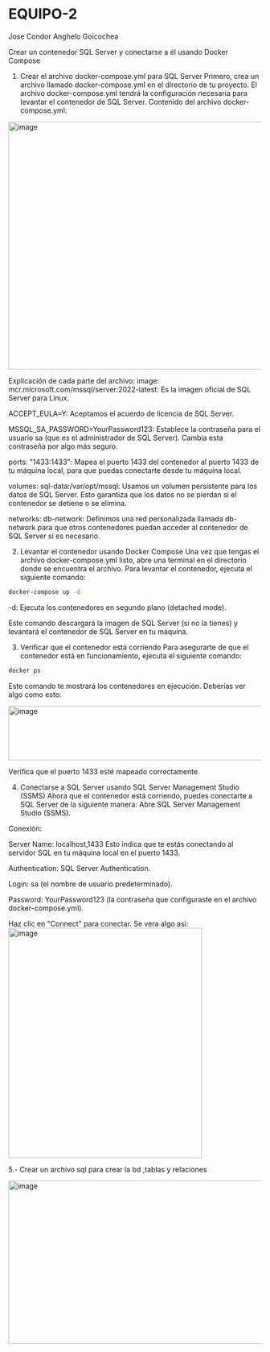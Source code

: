# EQUIPO-2
Jose Condor 
Anghelo Goicochea

Crear un contenedor SQL Server y conectarse a él usando Docker Compose
1. Crear el archivo docker-compose.yml para SQL Server
Primero, crea un archivo llamado docker-compose.yml en el directorio de tu proyecto.
El archivo docker-compose.yml tendrá la configuración necesaria para levantar el contenedor de SQL Server.
Contenido del archivo docker-compose.yml:

<img width="753" height="492" alt="image" src="https://github.com/user-attachments/assets/ee18cbdb-0061-4390-ba9a-90dd125737c2" />

Explicación de cada parte del archivo:
image: mcr.microsoft.com/mssql/server:2022-latest: Es la imagen oficial de SQL Server para Linux.


ACCEPT_EULA=Y: Aceptamos el acuerdo de licencia de SQL Server.


MSSQL_SA_PASSWORD=YourPassword123: Establece la contraseña para el usuario sa (que es el administrador de SQL Server). Cambia esta contraseña por algo más seguro.


ports: "1433:1433": Mapea el puerto 1433 del contenedor al puerto 1433 de tu máquina local, para que puedas conectarte desde tu máquina local.


volumes: sql-data:/var/opt/mssql: Usamos un volumen persistente para los datos de SQL Server. Esto garantiza que los datos no se pierdan si el contenedor se detiene o se elimina.


networks: db-network: Definimos una red personalizada llamada db-network para que otros contenedores puedan acceder al contenedor de SQL Server si es necesario.



2. Levantar el contenedor usando Docker Compose
Una vez que tengas el archivo docker-compose.yml listo, abre una terminal en el directorio donde se encuentra el archivo.
Para levantar el contenedor, ejecuta el siguiente comando:

```bash
docker-compose up -d
```
-d: Ejecuta los contenedores en segundo plano (detached mode).


Este comando descargará la imagen de SQL Server (si no la tienes) y levantará el contenedor de SQL Server en tu máquina.

3. Verificar que el contenedor está corriendo
Para asegurarte de que el contenedor está en funcionamiento, ejecuta el siguiente comando:
```bash
docker ps
```
Este comando te mostrará los contenedores en ejecución. Deberías ver algo como esto:

<img width="757" height="108" alt="image" src="https://github.com/user-attachments/assets/bce0bec8-7cea-4c7d-9b89-fea1bc90fa36" />

Verifica que el puerto 1433 esté mapeado correctamente.

4. Conectarse a SQL Server usando SQL Server Management Studio (SSMS)
Ahora que el contenedor está corriendo, puedes conectarte a SQL Server de la siguiente manera:
Abre SQL Server Management Studio (SSMS).


Conexión:


Server Name: localhost,1433
 Esto indica que te estás conectando al servidor SQL en tu máquina local en el puerto 1433.


Authentication: SQL Server Authentication.


Login: sa (el nombre de usuario predeterminado).


Password: YourPassword123 (la contraseña que configuraste en el archivo docker-compose.yml).


Haz clic en "Connect" para conectar.
Se vera algo asi:
<img width="385" height="457" alt="image" src="https://github.com/user-attachments/assets/d6b3d1dc-c007-42eb-90b8-857010c579d4" />

5.- Crear un archivo sql para crear la bd ,tablas y relaciones

<img width="753" height="324" alt="image" src="https://github.com/user-attachments/assets/56d02442-debd-4483-ae4f-ae2416264cdc" />
